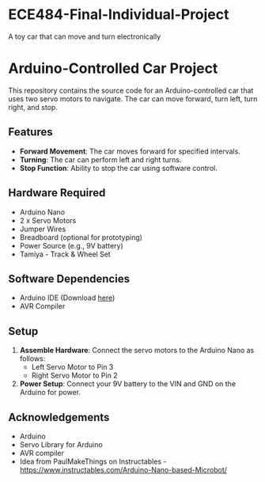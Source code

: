 # ECE484-Final-Individual-Project
A toy car that can move and turn electronically 

# Arduino-Controlled Car Project

This repository contains the source code for an Arduino-controlled car that uses two servo motors to navigate. The car can move forward, turn left, turn right, and stop.

## Features

- **Forward Movement**: The car moves forward for specified intervals.
- **Turning**: The car can perform left and right turns.
- **Stop Function**: Ability to stop the car using software control.

## Hardware Required

- Arduino Nano
- 2 x Servo Motors
- Jumper Wires
- Breadboard (optional for prototyping)
- Power Source (e.g., 9V battery)
- Tamiya - Track & Wheel Set

## Software Dependencies

- Arduino IDE (Download [here](https://www.arduino.cc/en/software))
- AVR Compiler

## Setup

1. **Assemble Hardware**: Connect the servo motors to the Arduino Nano as follows:
   - Left Servo Motor to Pin 3
   - Right Servo Motor to Pin 2
2. **Power Setup**: Connect your 9V battery to the VIN and GND on the Arduino for power.

## Acknowledgements
   - Arduino
   - Servo Library for Arduino
   - AVR compiler
   - Idea from PaulMakeThings on Instructables - https://www.instructables.com/Arduino-Nano-based-Microbot/ 
